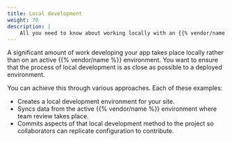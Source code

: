 ```yaml
---
title: Local development
weight: 70
description: |
    All you need to know about working locally with an {{% vendor/name %}} project.
---
```


A significant amount of work developing your app takes place locally rather than on an active {{% vendor/name %}} environment.
You want to ensure that the process of local development is as close as possible to a deployed environment.

You can achieve this through various approaches.
Each of these examples:

- Creates a local development environment for your site.
- Syncs data from the active {{% vendor/name %}} environment where team review takes place.
- Commits aspects of that local development method to the project so collaborators can replicate configuration to contribute.

[//]: # (If you're already using Docker Compose,)
[//]: # (consult the Community guide on [using Docker Compose with Django and {{% vendor/name %}}]&#40;https://community.platform.sh/t/using-docker-compose-with-django/1205&#41;.)

[//]: # ({{< guide-buttons previous="Local Development" previousLink="/get-started/quick-start/use-third-part.md" type="*" >}})
